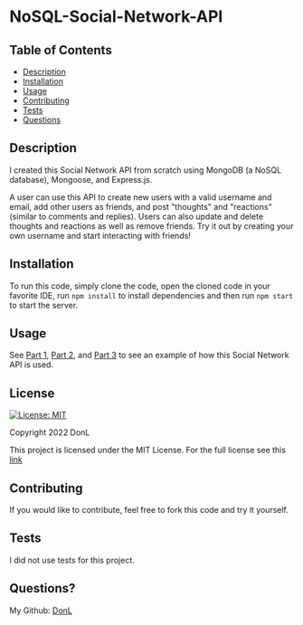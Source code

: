 ﻿# NoSQL-Social-Network-API
## Table of Contents
* [Description](#description)
* [Installation](#installation)
* [Usage](#usage)
* [Contributing](#contributing)
* [Tests](#tests)
* [Questions](#questions)

## Description
I created this Social Network API from scratch using MongoDB (a NoSQL database), Mongoose, and Express.js.

A user can use this API to create new users with a valid username and email, add other users as friends, and post "thoughts" and "reactions" (similar to comments and replies). Users can also update and delete thoughts and reactions as well as remove friends. Try it out by creating your own username and start interacting with friends!

## Installation
To run this code, simply clone the code, open the cloned code in your favorite IDE, run `npm install` to install dependencies and then run `npm start` to start the server.

## Usage

See [Part 1](https://drive.google.com/file/d/1BD94UKPpLxtj2-VGJeoLG3lwQcxKw1nb/view), [Part 2](https://drive.google.com/file/d/1qiXMRtf1-0uQ8OFf9arJ5_Tra9bmqJHs/view), and [Part 3](https://drive.google.com/file/d/1qiAvAQbzkAAWC6qZbqxPli8fkN4TW7C5/view) to see an example of how this Social Network API is used.

## License
[![License: MIT](https://img.shields.io/badge/License-MIT-red.svg)](https://opensource.org/licenses/MIT)

Copyright 2022 DonL

This project is licensed under the MIT License. For the full license see this [link](https://opensource.org/licenses/MIT)

## Contributing

If you would like to contribute, feel free to fork this code and try it yourself.

## Tests
I did not use tests for this project.

## Questions?
My Github: [DonL](https://github.com/DonL44)
